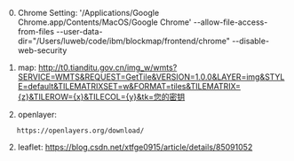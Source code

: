 
0. Chrome Setting:
'/Applications/Google Chrome.app/Contents/MacOS/Google Chrome' --allow-file-access-from-files --user-data-dir="/Users/luweb/code/ibm/blockmap/frontend/chrome" --disable-web-security 

1. map:
http://t0.tianditu.gov.cn/img_w/wmts?SERVICE=WMTS&REQUEST=GetTile&VERSION=1.0.0&LAYER=img&STYLE=default&TILEMATRIXSET=w&FORMAT=tiles&TILEMATRIX={z}&TILEROW={x}&TILECOL={y}&tk=您的密钥

1. openlayer:
```
   https://openlayers.org/download/
```

2. leaflet:
https://blog.csdn.net/xtfge0915/article/details/85091052